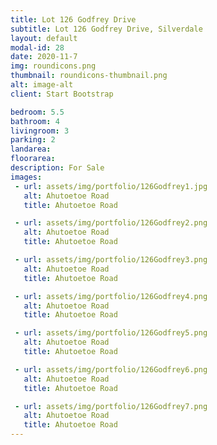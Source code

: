 ```yaml
---
title: Lot 126 Godfrey Drive
subtitle: Lot 126 Godfrey Drive, Silverdale
layout: default
modal-id: 28
date: 2020-11-7
img: roundicons.png
thumbnail: roundicons-thumbnail.png
alt: image-alt
client: Start Bootstrap

bedroom: 5.5
bathroom: 4
livingroom: 3
parking: 2
landarea:
floorarea:
description: For Sale
images:
 - url: assets/img/portfolio/126Godfrey1.jpg
   alt: Ahutoetoe Road
   title: Ahutoetoe Road

 - url: assets/img/portfolio/126Godfrey2.png
   alt: Ahutoetoe Road
   title: Ahutoetoe Road

 - url: assets/img/portfolio/126Godfrey3.png
   alt: Ahutoetoe Road
   title: Ahutoetoe Road

 - url: assets/img/portfolio/126Godfrey4.png
   alt: Ahutoetoe Road
   title: Ahutoetoe Road

 - url: assets/img/portfolio/126Godfrey5.png
   alt: Ahutoetoe Road
   title: Ahutoetoe Road

 - url: assets/img/portfolio/126Godfrey6.png
   alt: Ahutoetoe Road
   title: Ahutoetoe Road

 - url: assets/img/portfolio/126Godfrey7.png
   alt: Ahutoetoe Road
   title: Ahutoetoe Road
---
```

